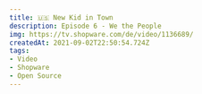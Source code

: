 ```yaml
---
title: 🇺🇸 New Kid in Town
description: Episode 6 - We the People
img: https://tv.shopware.com/de/video/1136689/
createdAt: 2021-09-02T22:50:54.724Z
tags:
- Video
- Shopware
- Open Source
---
```

